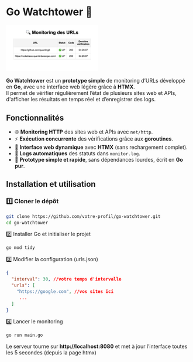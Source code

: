 # Go Watchtower 🔭  

<img src="./docs/example.png" width="50%"/>

**Go Watchtower** est un **prototype simple** de monitoring d’URLs développé en **Go**, avec une interface web légère grâce à **HTMX**.  
Il permet de vérifier régulièrement l’état de plusieurs sites web et APIs, d'afficher les résultats en temps réel et d’enregistrer des logs.

## Fonctionnalités  

- 🌐 **Monitoring HTTP** des sites web et APIs avec `net/http`.  
- ⚡ **Exécution concurrente** des vérifications grâce aux **goroutines**.  
- 📡 **Interface web dynamique** avec **HTMX** (sans rechargement complet).  
- 📝 **Logs automatiques** des statuts dans `monitor.log`.  
- 🚀 **Prototype simple et rapide**, sans dépendances lourdes, écrit en **Go pur**.  

## Installation et utilisation  


### 1️⃣ Cloner le dépôt  
```sh
git clone https://github.com/votre-profil/go-watchtower.git
cd go-watchtower
```

2️⃣ Installer Go et initialiser le projet
```sh
go mod tidy
```

3️⃣ Modifier la configuration (urls.json)

```json
{
  "interval": 30, //votre temps d'intervalle 
  "urls": [
    "https://google.com", //vos sites ici
     ...
  ]
}
```

4️⃣ Lancer le monitoring

```sh
go run main.go
```

Le serveur tourne sur **http://localhost:8080** et met à jour l’interface toutes les 5 secondes (depuis la page htmx)
